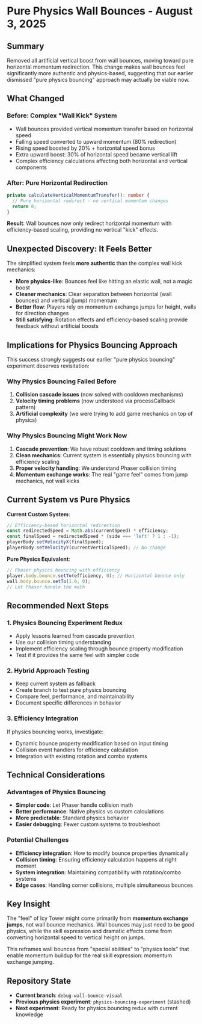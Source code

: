 # Pure Physics Wall Bounces - August 3, 2025

## Summary
Removed all artificial vertical boost from wall bounces, moving toward pure horizontal momentum redirection. This change makes wall bounces feel significantly more authentic and physics-based, suggesting that our earlier dismissed "pure physics bouncing" approach may actually be viable now.

## What Changed
### Before: Complex "Wall Kick" System
- Wall bounces provided vertical momentum transfer based on horizontal speed
- Falling speed converted to upward momentum (80% redirection)
- Rising speed boosted by 20% + horizontal speed bonus
- Extra upward boost: 30% of horizontal speed became vertical lift
- Complex efficiency calculations affecting both horizontal and vertical components

### After: Pure Horizontal Redirection
```typescript
private calculateVerticalMomentumTransfer(): number {
  // Pure horizontal redirect - no vertical momentum changes
  return 0;
}
```

**Result**: Wall bounces now only redirect horizontal momentum with efficiency-based scaling, providing no vertical "kick" effects.

## Unexpected Discovery: It Feels Better

The simplified system feels **more authentic** than the complex wall kick mechanics:
- **More physics-like**: Bounces feel like hitting an elastic wall, not a magic boost
- **Cleaner mechanics**: Clear separation between horizontal (wall bounces) and vertical (jump) momentum
- **Better flow**: Players rely on momentum exchange jumps for height, walls for direction changes
- **Still satisfying**: Rotation effects and efficiency-based scaling provide feedback without artificial boosts

## Implications for Physics Bouncing Approach

This success strongly suggests our earlier "pure physics bouncing" experiment deserves revisitation:

### Why Physics Bouncing Failed Before
1. **Collision cascade issues** (now solved with cooldown mechanisms)
2. **Velocity timing problems** (now understood via processCallback pattern)
3. **Artificial complexity** (we were trying to add game mechanics on top of physics)

### Why Physics Bouncing Might Work Now
1. **Cascade prevention**: We have robust cooldown and timing solutions
2. **Clean mechanics**: Current system is essentially physics bouncing with efficiency scaling
3. **Proper velocity handling**: We understand Phaser collision timing
4. **Momentum exchange works**: The real "game feel" comes from jump mechanics, not wall kicks

## Current System vs Pure Physics

**Current Custom System**:
```typescript
// Efficiency-based horizontal redirection
const redirectedSpeed = Math.abs(currentSpeed) * efficiency;
const finalSpeed = redirectedSpeed * (side === 'left' ? 1 : -1);
playerBody.setVelocityX(finalSpeed);
playerBody.setVelocityY(currentVerticalSpeed); // No change
```

**Pure Physics Equivalent**:
```typescript
// Phaser physics bouncing with efficiency
player.body.bounce.setTo(efficiency, 0); // Horizontal bounce only
wall.body.bounce.setTo(1.0, 0);
// Let Phaser handle the math
```

## Recommended Next Steps

### 1. Physics Bouncing Experiment Redux
- Apply lessons learned from cascade prevention
- Use our collision timing understanding
- Implement efficiency scaling through bounce property modification
- Test if it provides the same feel with simpler code

### 2. Hybrid Approach Testing
- Keep current system as fallback
- Create branch to test pure physics bouncing
- Compare feel, performance, and maintainability
- Document specific differences in behavior

### 3. Efficiency Integration
If physics bouncing works, investigate:
- Dynamic bounce property modification based on input timing
- Collision event handlers for efficiency calculation
- Integration with existing rotation and combo systems

## Technical Considerations

### Advantages of Physics Bouncing
- **Simpler code**: Let Phaser handle collision math
- **Better performance**: Native physics vs custom calculations
- **More predictable**: Standard physics behavior
- **Easier debugging**: Fewer custom systems to troubleshoot

### Potential Challenges
- **Efficiency integration**: How to modify bounce properties dynamically
- **Collision timing**: Ensuring efficiency calculation happens at right moment
- **System integration**: Maintaining compatibility with rotation/combo systems
- **Edge cases**: Handling corner collisions, multiple simultaneous bounces

## Key Insight

The "feel" of Icy Tower might come primarily from **momentum exchange jumps**, not wall bounce mechanics. Wall bounces may just need to be good physics, while the skill expression and dramatic effects come from converting horizontal speed to vertical height on jumps.

This reframes wall bounces from "special abilities" to "physics tools" that enable momentum buildup for the real skill expression: momentum exchange jumping.

## Repository State
- **Current branch**: `debug-wall-bounce-visual` 
- **Previous physics experiment**: `physics-bouncing-experiment` (stashed)
- **Next experiment**: Ready for physics bouncing redux with current knowledge